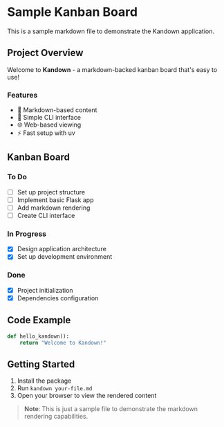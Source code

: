 # Sample Kanban Board

This is a sample markdown file to demonstrate the Kandown application.

## Project Overview

Welcome to **Kandown** - a markdown-backed kanban board that's easy to use!

### Features

- 📝 Markdown-based content
- 🚀 Simple CLI interface
- 🌐 Web-based viewing
- ⚡ Fast setup with uv

## Kanban Board

### To Do
- [ ] Set up project structure
- [ ] Implement basic Flask app
- [ ] Add markdown rendering
- [ ] Create CLI interface

### In Progress
- [x] Design application architecture
- [x] Set up development environment

### Done
- [x] Project initialization
- [x] Dependencies configuration

## Code Example

```python
def hello_kandown():
    return "Welcome to Kandown!"
```

## Getting Started

1. Install the package
2. Run `kandown your-file.md`
3. Open your browser to view the rendered content

> **Note**: This is just a sample file to demonstrate the markdown rendering capabilities.